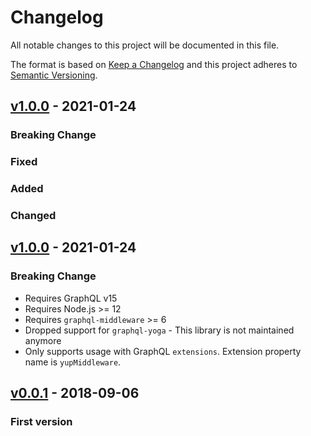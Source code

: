 # Changelog

All notable changes to this project will be documented in this file.

The format is based on [Keep a Changelog](http://keepachangelog.com/en/1.0.0/)
and this project adheres to [Semantic Versioning](http://semver.org/spec/v2.0.0.html).

## [v1.0.0] - 2021-01-24

### Breaking Change

### Fixed

### Added

### Changed

## [v1.0.0] - 2021-01-24

### Breaking Change

- Requires GraphQL v15
- Requires Node.js >= 12
- Requires `graphql-middleware` >= 6
- Dropped support for `graphql-yoga` - This library is not maintained anymore
- Only supports usage with GraphQL `extensions`. Extension property name is `yupMiddleware`.

## [v0.0.1] - 2018-09-06

### First version

[unreleased]: https://github.com/JCMais/graphql-yup-middleware/compare/v1.0.0...HEAD
[v1.0.0]: https://github.com/JCMais/graphql-yup-middleware/compare/ce531ee317dccb95be201d356806f508ef47ab58...v1.0.0
[v0.0.1]: https://github.com/JCMais/graphql-yup-middleware/tree/ce531ee317dccb95be201d356806f508ef47ab58

